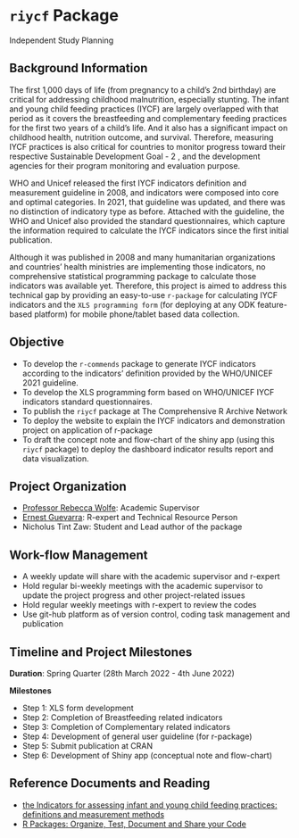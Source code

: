 `riycf` Package
================
Independent Study Planning

## Background Information

The first 1,000 days of life (from pregnancy to a child’s 2nd birthday)
are critical for addressing childhood malnutrition, especially stunting.
The infant and young child feeding practices (IYCF) are largely
overlapped with that period as it covers the breastfeeding and
complementary feeding practices for the first two years of a child’s
life. And it also has a significant impact on childhood health,
nutrition outcome, and survival. Therefore, measuring IYCF practices is
also critical for countries to monitor progress toward their respective
Sustainable Development Goal - 2 , and the development agencies for
their program monitoring and evaluation purpose.

WHO and Unicef released the first IYCF indicators definition and
measurement guideline in 2008, and indicators were composed into core
and optimal categories. In 2021, that guideline was updated, and there
was no distinction of indicatory type as before. Attached with the
guideline, the WHO and Unicef also provided the standard questionnaires,
which capture the information required to calculate the IYCF indicators
since the first initial publication.

Although it was published in 2008 and many humanitarian organizations
and countries’ health ministries are implementing those indicators, no
comprehensive statistical programming package to calculate those
indicators was available yet. Therefore, this project is aimed to
address this technical gap by providing an easy-to-use `r-package` for
calculating IYCF indicators and the `XLS programming form` (for
deploying at any ODK feature-based platform) for mobile phone/tablet
based data collection.

## Objective

-   To develop the `r-commends` package to generate IYCF indicators
    according to the indicators’ definition provided by the WHO/UNICEF
    2021 guideline.
-   To develop the XLS programming form based on WHO/UNICEF IYCF
    indicators standard questionnaires.
-   To publish the `riycf` package at The Comprehensive R Archive
    Network
-   To deploy the website to explain the IYCF indicators and
    demonstration project on application of r-package
-   To draft the concept note and flow-chart of the shiny app (using
    this `riycf` package) to deploy the dashboard indicator results
    report and data visualization.

## Project Organization

-   [Professor Rebecca
    Wolfe](https://harris.uchicago.edu/directory/rebecca-wolfe):
    Academic Supervisor
-   [Ernest Guevarra](https://ernest.guevarra.io/): R-expert and
    Technical Resource Person
-   Nicholus Tint Zaw: Student and Lead author of the package

## Work-flow Management

-   A weekly update will share with the academic supervisor and r-expert
-   Hold regular bi-weekly meetings with the academic supervisor to
    update the project progress and other project-related issues
-   Hold regular weekly meetings with r-expert to review the codes
-   Use git-hub platform as of version control, coding task management
    and publication

## Timeline and Project Milestones

**Duration**: Spring Quarter (28th March 2022 - 4th June 2022)

**Milestones**

-   Step 1: XLS form development
-   Step 2: Completion of Breastfeeding related indicators
-   Step 3: Completion of Complementary related indicators
-   Step 4: Development of general user guideline (for r-package)
-   Step 5: Submit publication at CRAN
-   Step 6: Development of Shiny app (conceptual note and flow-chart)

## Reference Documents and Reading

-   [the Indicators for assessing infant and young child feeding
    practices: definitions and measurement
    methods](https://www.who.int/publications/i/item/9789240018389)
-   [R Packages: Organize, Test, Document and Share your
    Code](https://r-pkgs.org/index.html)
